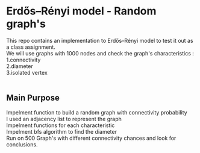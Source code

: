 # Erdős–Rényi model - Random graph's
This repo contains an implementation to Erdős–Rényi model to test it out as a class assignment.<br/>
We will use graphs with 1000 nodes and check the graph's characteristics :<br/>
1.connectivity<br/>
2.diameter<br/>
3.isolated vertex <br/>
<br/>

## Main Purpose
Impelment function to build a random graph with connectivity probability<br/>
I used an adjacency list to represent the graph<br/>
Impelment functions for each characteristic <br/>
Impelment bfs algorithm to find the diameter <br/>
Run on 500 Graph's with different connectivity chances and look for conclusions.<br/>


